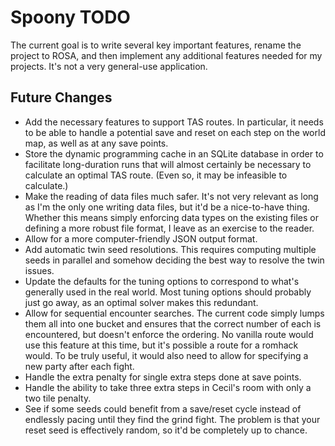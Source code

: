 # Spoony TODO #

The current goal is to write several key important features, rename the project
to ROSA, and then implement any additional features needed for my projects. It's
not a very general-use application.

## Future Changes ##

* Add the necessary features to support TAS routes. In particular, it needs to
  be able to handle a potential save and reset on each step on the world map, as
  well as at any save points.
* Store the dynamic programming cache in an SQLite database in order to
  facilitate long-duration runs that will almost certainly be necessary to
  calculate an optimal TAS route. (Even so, it may be infeasible to calculate.)
* Make the reading of data files much safer. It's not very relevant as long as
  I'm the only one writing data files, but it'd be a nice-to-have thing. Whether
  this means simply enforcing data types on the existing files or defining a
  more robust file format, I leave as an exercise to the reader.
* Allow for a more computer-friendly JSON output format.
* Add automatic twin seed resolutions. This requires computing multiple seeds in
  parallel and somehow deciding the best way to resolve the twin issues.
* Update the defaults for the tuning options to correspond to what's generally
  used in the real world. Most tuning options should probably just go away, as
  an optimal solver makes this redundant.
* Allow for sequential encounter searches. The current code simply lumps them
  all into one bucket and ensures that the correct number of each is
  encountered, but doesn't enforce the ordering. No vanilla route would use this
  feature at this time, but it's possible a route for a romhack would. To be
  truly useful, it would also need to allow for specifying a new party after
  each fight.
* Handle the extra penalty for single extra steps done at save points.
* Handle the ability to take three extra steps in Cecil's room with only a two
  tile penalty.
* See if some seeds could benefit from a save/reset cycle instead of endlessly
  pacing until they find the grind fight. The problem is that your reset seed is
  effectively random, so it'd be completely up to chance.
